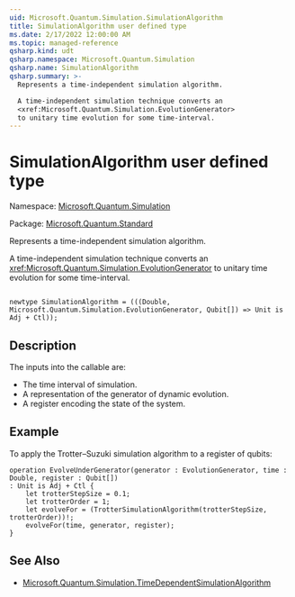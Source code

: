 ```yaml
---
uid: Microsoft.Quantum.Simulation.SimulationAlgorithm
title: SimulationAlgorithm user defined type
ms.date: 2/17/2022 12:00:00 AM
ms.topic: managed-reference
qsharp.kind: udt
qsharp.namespace: Microsoft.Quantum.Simulation
qsharp.name: SimulationAlgorithm
qsharp.summary: >-
  Represents a time-independent simulation algorithm.

  A time-independent simulation technique converts an
  <xref:Microsoft.Quantum.Simulation.EvolutionGenerator>
  to unitary time evolution for some time-interval.
---
```


# SimulationAlgorithm user defined type

Namespace: [Microsoft.Quantum.Simulation](xref:Microsoft.Quantum.Simulation)

Package: [Microsoft.Quantum.Standard](https://nuget.org/packages/Microsoft.Quantum.Standard)


Represents a time-independent simulation algorithm.A time-independent simulation technique converts an<xref:Microsoft.Quantum.Simulation.EvolutionGenerator>to unitary time evolution for some time-interval.

```qsharp

newtype SimulationAlgorithm = (((Double, Microsoft.Quantum.Simulation.EvolutionGenerator, Qubit[]) => Unit is Adj + Ctl));
```



## Description

The inputs into the callable are:- The time interval of simulation.- A representation of the generator of dynamic evolution.- A register encoding the state of the system.

## Example

To apply the Trotter–Suzuki simulation algorithm to a register ofqubits:```qsharpoperation EvolveUnderGenerator(generator : EvolutionGenerator, time : Double, register : Qubit[]): Unit is Adj + Ctl {    let trotterStepSize = 0.1;    let trotterOrder = 1;    let evolveFor = (TrotterSimulationAlgorithm(trotterStepSize, trotterOrder))!;    evolveFor(time, generator, register);}```

## See Also

- [Microsoft.Quantum.Simulation.TimeDependentSimulationAlgorithm](xref:Microsoft.Quantum.Simulation.TimeDependentSimulationAlgorithm)